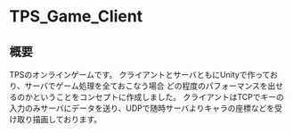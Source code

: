 # TPS_Game_Client

## 概要
TPSのオンラインゲームです。
クライアントとサーバともにUnityで作っており、サーバでゲーム処理を全ておこなう場合
どの程度のパフォーマンスを出せるのかということをコンセプトに作成しました。
クライアントはTCPでキーの入力のみサーバにデータを送り、UDPで随時サーバよりキャラの座標などを受け取り描画しております。
